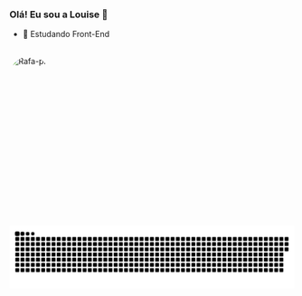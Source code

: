 ### Olá! Eu sou a Louise  👋
- 🔭 Estudando Front-End
  
 <div style="display: inline_block"><br>
  <img align="left" alt="Rafa-pic" height="300" style="border-radius:50px;" src="https://i.picasion.com/pic91/55f48bbea511a651a6c9a2442b86335a.gif">
</div>
  
![Snake animation](https://github.com/Louis3-silv4/Louis3-silv4/blob/output/github-contribution-grid-snake.svg)
 
</div>
